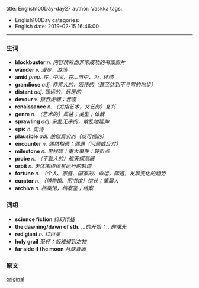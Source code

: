 title: English100Day-day27
author: Vaskka
tags:
  - English100Day
categories:
  - English
date: 2019-02-15 16:46:00
---
### 生词

+ **blockbuster** *n. 内容精彩而非常成功的书或影片*
+ **wander** *v. 漫步，游荡*
+ **amid** *prep. 在...中间，在...当中，为...环绕*
+ **grandiose** *adj. 非常大的，宏伟的（甚至达到不寻常的地步）*
+ **distant** *adj. 遥远的，远房的*
+ **devour** *v. 狼吞虎咽；吞噬*
+ **renaissance** *n. （尤指艺术，文艺的）复兴*
+ **genre** *n. （艺术的）风格；类型；体裁*
+ **sprawling** *adj. 杂乱无序的，散乱地延伸*
+ **epic** *n. 史诗*
+ **plausible** *adj. 貌似真实的（或可信的）*
+ **encounter** *n. 偶然相遇；偶遇（问题或反对）*
+ **milestone** *n. 里程碑；重大事件；转折点*
+ **probe** *n. （不载人的）航天探测器*
+ **orbit** *n. 天体围绕恒星运行的轨道*
+ **fortune** *n. （个人、家庭、国家的）命运，际遇，发展变化的趋势*
+ **curator** *n. （博物馆、图书馆）馆长；策展人*
+ **archive** *n. 档案馆，档案室；档案*

### 词组

+ **science fiction** *科幻作品*
+ **the dawning/dawn of sth.** *...的开始；...的曙光*
+ **red giant** *n. 红巨星*
+ **holy grail** *圣杯；极难得到之物*
+ **far side if the moon** *月球背面*

### 原文

[original](https://www.nytimes.com/2019/02/04/movies/wandering-earth-china.html)
